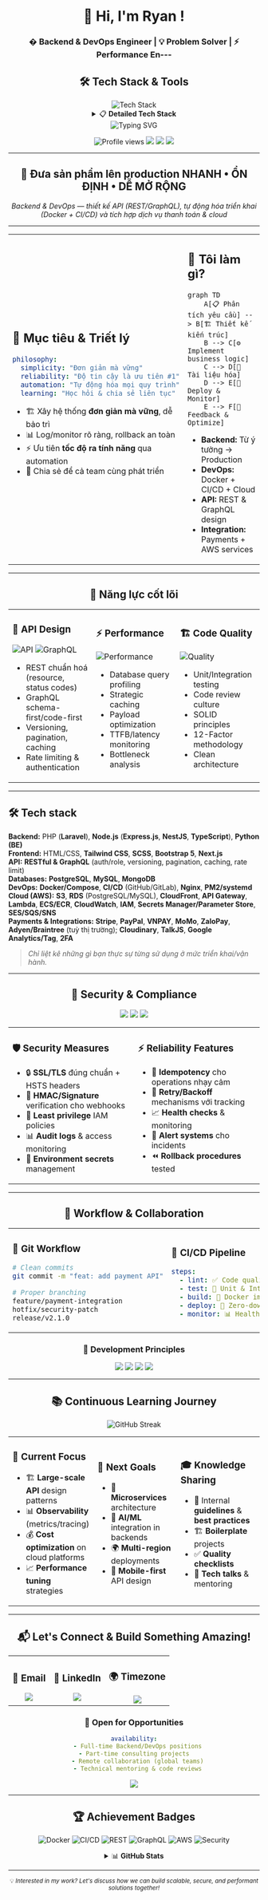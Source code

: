 <div align="center">

# 👋 Hi, I'm Ryan ! 
### � Backend & DevOps Engineer | 💡 Problem Solver | ⚡ Performance En---

<div align="center">

## 🛠️ **Tech Stack & Tools**

<img src="https://skillicons.dev/icons?i=php,laravel,nodejs,express,nestjs,typescript,python,html,css,tailwind,nextjs,postgres,mysql,mongodb,docker,nginx,aws,git,github" alt="Tech Stack" />

</div>

<details>
<summary>📋 <b>Detailed Tech Stack</b></summary>

### 🖥️ **Backend**
```yaml
Languages & Frameworks:
  - PHP: Laravel (Expert)
  - Node.js: Express.js, NestJS (Expert)
  - TypeScript: Production-ready (Expert)
  - Python: Backend development (Intermediate)
```

### 🎨 **Frontend**
```yaml
Technologies:
  - HTML/CSS: Semantic & responsive
  - Tailwind CSS: Utility-first styling
  - Next.js: React framework
```

### 🔌 **API Development**
```yaml
Expertise:
  - RESTful APIs: Authentication, versioning, pagination
  - GraphQL: Schema design, resolvers, optimization
  - Features: Caching, rate limiting, role-based access
```

### 🗄️ **Databases**
```yaml
Relational:
  - PostgreSQL: Advanced queries, optimization
  - MySQL: Production deployment
NoSQL:
  - MongoDB: Document-based solutions
```

### ⚙️ **DevOps & Infrastructure**
```yaml
Containerization:
  - Docker: Multi-stage builds
  - Docker Compose: Local development
CI/CD:
  - GitHub Actions: Automated workflows
  - GitLab CI: Pipeline optimization
Web Servers:
  - Nginx: Reverse proxy, load balancing
  - PM2: Process management
```

### ☁️ **AWS Cloud Services**
```yaml
Storage & Database:
  - S3: Static assets, backups
  - RDS: Managed PostgreSQL/MySQL
  - CloudFront: CDN distribution

Compute & API:
  - Lambda: Serverless functions
  - API Gateway: API management
  - ECS/ECR: Container orchestration

Monitoring & Security:
  - CloudWatch: Logging & monitoring
  - IAM: Access management
  - Secrets Manager: Secret rotation
  - SES/SQS/SNS: Messaging services
```

### 💳 **Payment Integrations**
```yaml
International:
  - Stripe: Complete payment flows
  - PayPal: Express checkout
  - Adyen/Braintree: Enterprise solutions

Vietnam:
  - VNPAY: Local payment gateway
  - MoMo: E-wallet integration
  - ZaloPay: Digital payments
```

### 🔧 **Additional Tools**
```yaml
Media & Communication:
  - Cloudinary: Image/video optimization
  - TalkJS: Real-time chat
Analytics & Monitoring:
  - Google Analytics: User tracking
  - Google Tag Manager: Event management
Security:
  - 2FA: Multi-factor authentication
  - JWT: Token-based auth
```

</details><img src="https://readme-typing-svg.herokuapp.com?font=Fira+Code&size=22&duration=3000&pause=1000&color=36BCF7&center=true&vCenter=true&multiline=true&width=600&height=100&lines=Building+robust+APIs+%26+scalable+systems;Automating+deployments+with+Docker+%26+CI%2FCD;Integrating+payments+%26+cloud+services" alt="Typing SVG" />

<p>
  <img src="https://komarev.com/ghpvc/?username=DattruongRyan1912&color=blueviolet" alt="Profile views"/>
  <img src="https://img.shields.io/badge/Focus-Backend%20%26%20DevOps-brightgreen" />
  <img src="https://img.shields.io/badge/Lives-Vietnam-success" />
  <img src="https://img.shields.io/badge/Languages-Vietnamese%20%26%20English-brightgreen" />
</p>

</div>

---

<div align="center">

## 🎯 **Đưa sản phẩm lên production NHANH • ỔN ĐỊNH • DỄ MỞ RỘNG**

*Backend & DevOps — thiết kế API (REST/GraphQL), tự động hóa triển khai (Docker + CI/CD) và tích hợp dịch vụ thanh toán & cloud*

</div>

---

<table>
<tr>
<td width="50%">

## 🧭 **Mục tiêu & Triết lý**

```yaml
philosophy:
  simplicity: "Đơn giản mà vững"
  reliability: "Độ tin cậy là ưu tiên #1"
  automation: "Tự động hóa mọi quy trình"
  learning: "Học hỏi & chia sẻ liên tục"
```

- 🏗️ Xây hệ thống **đơn giản mà vững**, dễ bảo trì
- 📊 Log/monitor rõ ràng, rollback an toàn
- ⚡ Ưu tiên **tốc độ ra tính năng** qua automation
- 🤝 Chia sẻ để cả team cùng phát triển

</td>
<td width="50%">

## 💼 **Tôi làm gì?**

```mermaid
graph TD
    A[📋 Phân tích yêu cầu] --> B[🏗️ Thiết kế kiến trúc]
    B --> C[⚙️ Implement business logic]
    C --> D[📖 Tài liệu hóa]
    D --> E[🚀 Deploy & Monitor]
    E --> F[🔄 Feedback & Optimize]
```

- **Backend:** Từ ý tưởng → Production
- **DevOps:** Docker + CI/CD + Cloud
- **API:** REST & GraphQL design
- **Integration:** Payments + AWS services

</td>
</tr>
</table>

---

<div align="center">

## 🧩 **Năng lực cốt lõi**

</div>

<table>
<tr>
<td width="33%">

### 🔗 **API Design**
![API](https://img.shields.io/badge/REST-Expert-blue?style=for-the-badge)
![GraphQL](https://img.shields.io/badge/GraphQL-Expert-ff69b4?style=for-the-badge)

- REST chuẩn hoá (resource, status codes)
- GraphQL schema-first/code-first
- Versioning, pagination, caching
- Rate limiting & authentication

</td>
<td width="33%">

### ⚡ **Performance**
![Performance](https://img.shields.io/badge/Performance-Optimized-success?style=for-the-badge)

- Database query profiling
- Strategic caching
- Payload optimization
- TTFB/latency monitoring
- Bottleneck analysis

</td>
<td width="33%">

### 🏗️ **Code Quality**
![Quality](https://img.shields.io/badge/Quality-SOLID-orange?style=for-the-badge)

- Unit/Integration testing
- Code review culture
- SOLID principles
- 12-Factor methodology
- Clean architecture

</td>
</tr>
</table>

---

## 🛠️ Tech stack
**Backend:** PHP (**Laravel**), **Node.js** (**Express.js**, **NestJS**, **TypeScript**), **Python (BE)**  
**Frontend:** HTML/CSS, **Tailwind CSS**, **SCSS**, **Bootstrap 5**, **Next.js**  
**API:** **RESTful & GraphQL** (auth/role, versioning, pagination, caching, rate limit)  
**Databases:** **PostgreSQL**, **MySQL**, **MongoDB**  
**DevOps:** **Docker/Compose**, **CI/CD** (GitHub/GitLab), **Nginx**, **PM2/systemd**  
**Cloud (AWS):** **S3**, **RDS** (PostgreSQL/MySQL), **CloudFront**, **API Gateway**, **Lambda**, **ECS/ECR**, **CloudWatch**, **IAM**, **Secrets Manager/Parameter Store**, **SES/SQS/SNS**  
**Payments & Integrations:** **Stripe**, **PayPal**, **VNPAY**, **MoMo**, **ZaloPay**, **Adyen/Braintree** (tuỳ thị trường); **Cloudinary**, **TalkJS**, **Google Analytics/Tag**, **2FA**  

> *Chỉ liệt kê những gì bạn thực sự từng sử dụng ở mức triển khai/vận hành.*

---

<div align="center">

## 🔐 **Security & Compliance**

<img src="https://img.shields.io/badge/Security-First-red?style=for-the-badge&logo=shield" />
<img src="https://img.shields.io/badge/SSL%2FTLS-Enabled-green?style=for-the-badge&logo=letsencrypt" />
<img src="https://img.shields.io/badge/OWASP-Compliant-blue?style=for-the-badge&logo=owasp" />

</div>

<table>
<tr>
<td width="50%">

### 🛡️ **Security Measures**
- 🔒 **SSL/TLS** đúng chuẩn + HSTS headers
- 🔐 **HMAC/Signature** verification cho webhooks
- 🎯 **Least privilege** IAM policies
- 📊 **Audit logs** & access monitoring
- 🔑 **Environment secrets** management

</td>
<td width="50%">

### ⚡ **Reliability Features**
- 🔄 **Idempotency** cho operations nhạy cảm
- 🔁 **Retry/Backoff** mechanisms với tracking
- 📈 **Health checks** & monitoring
- 🚨 **Alert systems** cho incidents
- ⏪ **Rollback procedures** tested

</td>
</tr>
</table>

---

<div align="center">

## 🔄 **Workflow & Collaboration**

</div>

<table>
<tr>
<td width="25%">

### 🌿 **Git Workflow**
```bash
# Clean commits
git commit -m "feat: add payment API"

# Proper branching
feature/payment-integration
hotfix/security-patch
release/v2.1.0
```

</td>
<td width="25%">

### 🚀 **CI/CD Pipeline**
```yaml
steps:
  - lint: ✅ Code quality
  - test: 🧪 Unit & Integration  
  - build: 🐳 Docker image
  - deploy: 🚀 Zero-downtime
  - monitor: 📊 Health check
```

</td>
<td width="25%">

### 📊 **Monitoring**
```yaml
observability:
  logs: 📝 Centralized logging
  metrics: 📈 Performance KPIs
  alerts: 🚨 Real-time notifications
  health: ❤️ Service status
```

</td>
<td width="25%">

### 🤝 **Team Collaboration**
```yaml
methodology:
  framework: Agile (lightweight)
  communication: Transparent
  feedback: Fast iteration
  documentation: Clear & updated
```

</td>
</tr>
</table>

<div align="center">

### 🎯 **Development Principles**

<img src="https://img.shields.io/badge/Code_Review-Mandatory-orange?style=flat-square" />
<img src="https://img.shields.io/badge/Testing-TDD-green?style=flat-square" />
<img src="https://img.shields.io/badge/Documentation-Living-blue?style=flat-square" />
<img src="https://img.shields.io/badge/Deployment-Automated-purple?style=flat-square" />

</div>

---

<div align="center">

## 📚 **Continuous Learning Journey**

<img src="https://github-readme-streak-stats.herokuapp.com/?user=DattruongRyan1912&theme=tokyonight" alt="GitHub Streak" />

</div>

<table>
<tr>
<td width="33%">

### 🎯 **Current Focus**
- 🏗️ **Large-scale API** design patterns
- 📊 **Observability** (metrics/tracing)
- 💰 **Cost optimization** on cloud platforms
- 📈 **Performance tuning** strategies

</td>
<td width="33%">

### 🚀 **Next Goals**
- 🔬 **Microservices** architecture
- 🤖 **AI/ML** integration in backends
- 🌍 **Multi-region** deployments
- 📱 **Mobile-first** API design

</td>
<td width="33%">

### 🎓 **Knowledge Sharing**
- 📖 Internal **guidelines** & **best practices**
- 🏗️ **Boilerplate** projects
- ✅ **Quality checklists**
- 🎤 **Tech talks** & mentoring

</td>
</tr>
</table>

---

<div align="center">

## 📬 **Let's Connect & Build Something Amazing!**

<table>
<tr>
<td align="center">

### 📧 **Email**
<a href="mailto:dattruong19122003@mail.com">
  <img src="https://img.shields.io/badge/Email-D14836?style=for-the-badge&logo=gmail&logoColor=white" />
</a>

</td>
<td align="center">

### 💼 **LinkedIn**
<a href="https://www.linkedin.com/in/tr%C6%B0%C6%A1ng-qu%E1%BB%91c-%C4%91%E1%BA%A1t-8035a4249/">
  <img src="https://img.shields.io/badge/LinkedIn-0077B5?style=for-the-badge&logo=linkedin&logoColor=white" />
</a>

</td>
<td align="center">

### 🌍 **Timezone**
<img src="https://img.shields.io/badge/Timezone-Asia%2FHo__Chi__Minh-brightgreen?style=for-the-badge&logo=worldclock" />

</td>
</tr>
</table>

### 🚀 **Open for Opportunities**
```yaml
availability:
  - Full-time Backend/DevOps positions
  - Part-time consulting projects  
  - Remote collaboration (global teams)
  - Technical mentoring & code reviews
```

<img src="https://capsule-render.vercel.app/api?type=waving&color=gradient&height=100&section=footer" />

</div>

---

<div align="center">

## 🏆 **Achievement Badges**

![Docker](https://img.shields.io/badge/Docker-Production_Ready-2496ED?style=for-the-badge&logo=docker&logoColor=white)
![CI/CD](https://img.shields.io/badge/CI%2FCD-Automated-00C851?style=for-the-badge&logo=github-actions&logoColor=white)
![REST](https://img.shields.io/badge/REST_API-Expert-FF6B6B?style=for-the-badge&logo=api&logoColor=white)
![GraphQL](https://img.shields.io/badge/GraphQL-Specialist-E10098?style=for-the-badge&logo=graphql&logoColor=white)
![AWS](https://img.shields.io/badge/AWS-Cloud_Architect-FF9900?style=for-the-badge&logo=amazon-aws&logoColor=white)
![Security](https://img.shields.io/badge/Security-First-DC143C?style=for-the-badge&logo=security&logoColor=white)

<details>
<summary>📊 <b>GitHub Stats</b></summary>

<img src="https://github-readme-stats.vercel.app/api?username=DattruongRyan1912&show_icons=true&theme=tokyonight" alt="GitHub Stats" />

<img src="https://github-readme-stats.vercel.app/api/top-langs/?username=DattruongRyan1912&layout=compact&theme=tokyonight" alt="Top Languages" />

</details>

---

<sub>💡 <i>Interested in my work? Let's discuss how we can build scalable, secure, and performant solutions together!</i></sub>

</div>
